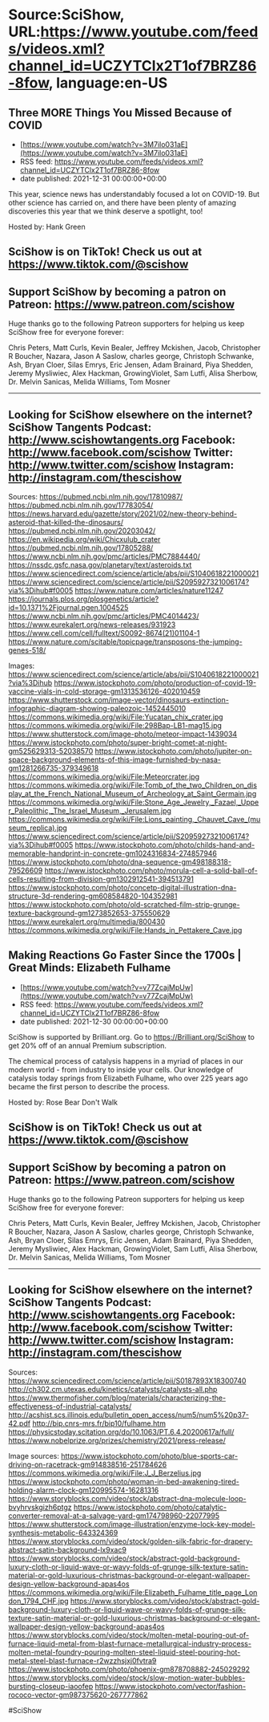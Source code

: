 # Source:SciShow, URL:https://www.youtube.com/feeds/videos.xml?channel_id=UCZYTClx2T1of7BRZ86-8fow, language:en-US

## Three MORE Things You Missed Because of COVID
 - [https://www.youtube.com/watch?v=3M7ilo031aE](https://www.youtube.com/watch?v=3M7ilo031aE)
 - RSS feed: https://www.youtube.com/feeds/videos.xml?channel_id=UCZYTClx2T1of7BRZ86-8fow
 - date published: 2021-12-31 00:00:00+00:00

This year, science news has understandably focused a lot on COVID-19. But other science has carried on, and there have been plenty of amazing discoveries this year that we think deserve a spotlight, too!

Hosted by: Hank Green

SciShow is on TikTok!  Check us out at https://www.tiktok.com/@scishow 
----------
Support SciShow by becoming a patron on Patreon: https://www.patreon.com/scishow
----------
Huge thanks go to the following Patreon supporters for helping us keep SciShow free for everyone forever:

Chris Peters, Matt Curls, Kevin Bealer, Jeffrey Mckishen, Jacob, Christopher R Boucher, Nazara, Jason A Saslow, charles george, Christoph Schwanke, Ash, Bryan Cloer, Silas Emrys, Eric Jensen, Adam Brainard, Piya Shedden, Jeremy Mysliwiec, Alex Hackman, GrowingViolet, Sam Lutfi, Alisa Sherbow, Dr. Melvin Sanicas, Melida Williams, Tom Mosner

----------
Looking for SciShow elsewhere on the internet?
SciShow Tangents Podcast: http://www.scishowtangents.org
Facebook: http://www.facebook.com/scishow
Twitter: http://www.twitter.com/scishow
Instagram: http://instagram.com/thescishow
----------
Sources:
https://pubmed.ncbi.nlm.nih.gov/17810987/
https://pubmed.ncbi.nlm.nih.gov/17783054/
https://news.harvard.edu/gazette/story/2021/02/new-theory-behind-asteroid-that-killed-the-dinosaurs/
https://pubmed.ncbi.nlm.nih.gov/20203042/
https://en.wikipedia.org/wiki/Chicxulub_crater
https://pubmed.ncbi.nlm.nih.gov/17805288/
https://www.ncbi.nlm.nih.gov/pmc/articles/PMC7884440/
https://nssdc.gsfc.nasa.gov/planetary/text/asteroids.txt
https://www.sciencedirect.com/science/article/abs/pii/S1040618221000021
https://www.sciencedirect.com/science/article/pii/S2095927321006174?via%3Dihub#f0005
https://www.nature.com/articles/nature11247
https://journals.plos.org/plosgenetics/article?id=10.1371%2Fjournal.pgen.1004525
https://www.ncbi.nlm.nih.gov/pmc/articles/PMC4014423/
https://www.eurekalert.org/news-releases/931923
https://www.cell.com/cell/fulltext/S0092-8674(21)01104-1
https://www.nature.com/scitable/topicpage/transposons-the-jumping-genes-518/

Images:
https://www.sciencedirect.com/science/article/abs/pii/S1040618221000021?via%3Dihub
https://www.istockphoto.com/photo/production-of-covid-19-vaccine-vials-in-cold-storage-gm1313536126-402010459
https://www.shutterstock.com/image-vector/dinosaurs-extinction-infographic-diagram-showing-paleozoic-1452445010
https://commons.wikimedia.org/wiki/File:Yucatan_chix_crater.jpg
https://commons.wikimedia.org/wiki/File:298Bap-LB1-mag15.jpg
https://www.shutterstock.com/image-photo/meteor-impact-1439034
https://www.istockphoto.com/photo/super-bright-comet-at-night-gm525629313-52038570
https://www.istockphoto.com/photo/jupiter-on-space-background-elements-of-this-image-furnished-by-nasa-gm1281266735-379349618
https://commons.wikimedia.org/wiki/File:Meteorcrater.jpg
https://commons.wikimedia.org/wiki/File:Tomb_of_the_two_Children_on_display_at_the_French_National_Museum_of_Archeology_at_Saint_Germain.jpg
https://commons.wikimedia.org/wiki/File:Stone_Age_Jewelry,_Fazael,_Upper_Paleolithic,_The_Israel_Museum,_Jerusalem.jpg
https://commons.wikimedia.org/wiki/File:Lions_painting,_Chauvet_Cave_(museum_replica).jpg
https://www.sciencedirect.com/science/article/pii/S2095927321006174?via%3Dihub#f0005
https://www.istockphoto.com/photo/childs-hand-and-memorable-handprint-in-concrete-gm1024316834-274857946
https://www.istockphoto.com/photo/dna-sequence-gm498188318-79526609
https://www.istockphoto.com/photo/morula-cell-a-solid-ball-of-cells-resulting-from-division-gm1302912541-394513791
https://www.istockphoto.com/photo/concetp-digital-illustration-dna-structure-3d-rendering-gm608584820-104352981
https://www.istockphoto.com/photo/old-scratched-film-strip-grunge-texture-background-gm1273852653-375550629
https://www.eurekalert.org/multimedia/800430
https://commons.wikimedia.org/wiki/File:Hands_in_Pettakere_Cave.jpg

## Making Reactions Go Faster Since the 1700s | Great Minds: Elizabeth Fulhame
 - [https://www.youtube.com/watch?v=v77ZcajMpUw](https://www.youtube.com/watch?v=v77ZcajMpUw)
 - RSS feed: https://www.youtube.com/feeds/videos.xml?channel_id=UCZYTClx2T1of7BRZ86-8fow
 - date published: 2021-12-30 00:00:00+00:00

SciShow is supported by Brilliant.org. Go to https://Brilliant.org/SciShow to get 20% off of an annual Premium subscription. 

The chemical process of catalysis happens in a myriad of places in our modern world - from industry to inside your cells. Our knowledge of catalysis today springs from Elizabeth Fulhame, who over 225 years ago became the first person to describe the process.

Hosted by: Rose Bear Don't Walk

SciShow is on TikTok!  Check us out at https://www.tiktok.com/@scishow 
----------
Support SciShow by becoming a patron on Patreon: https://www.patreon.com/scishow
----------
Huge thanks go to the following Patreon supporters for helping us keep SciShow free for everyone forever:

Chris Peters, Matt Curls, Kevin Bealer, Jeffrey Mckishen, Jacob, Christopher R Boucher, Nazara, Jason A Saslow, charles george, Christoph Schwanke, Ash, Bryan Cloer, Silas Emrys, Eric Jensen, Adam Brainard, Piya Shedden, Jeremy Mysliwiec, Alex Hackman, GrowingViolet, Sam Lutfi, Alisa Sherbow, Dr. Melvin Sanicas, Melida Williams, Tom Mosner

----------
Looking for SciShow elsewhere on the internet?
SciShow Tangents Podcast: http://www.scishowtangents.org
Facebook: http://www.facebook.com/scishow
Twitter: http://www.twitter.com/scishow
Instagram: http://instagram.com/thescishow
----------
Sources:
https://www.sciencedirect.com/science/article/pii/S0187893X18300740 
http://ch302.cm.utexas.edu/kinetics/catalysts/catalysts-all.php 
https://www.thermofisher.com/blog/materials/characterizing-the-effectiveness-of-industrial-catalysts/ 
http://acshist.scs.illinois.edu/bulletin_open_access/num5/num5%20p37-42.pdf 
http://bip.cnrs-mrs.fr/bip10/fulhame.htm 
https://physicstoday.scitation.org/do/10.1063/PT.6.4.20200617a/full/ 
https://www.nobelprize.org/prizes/chemistry/2021/press-release/

Image sources:
https://www.istockphoto.com/photo/blue-sports-car-driving-on-racetrack-gm914838516-251784626
https://commons.wikimedia.org/wiki/File:J_J_Berzelius.jpg
https://www.istockphoto.com/photo/woman-in-bed-awakening-tired-holding-alarm-clock-gm120995574-16281316
https://www.storyblocks.com/video/stock/abstract-dna-molecule-loop-bvyhrvskgizh6ptgz
https://www.istockphoto.com/photo/catalytic-converter-removal-at-a-salvage-yard-gm174798960-22077995
https://www.shutterstock.com/image-illustration/enzyme-lock-key-model-synthesis-metabolic-643324369
https://www.storyblocks.com/video/stock/golden-silk-fabric-for-drapery-abstract-satin-background-lx9xac9
https://www.storyblocks.com/video/stock/abstract-gold-background-luxury-cloth-or-liquid-wave-or-wavy-folds-of-grunge-silk-texture-satin-material-or-gold-luxurious-christmas-background-or-elegant-wallpaper-design-yellow-background-apas4os
https://commons.wikimedia.org/wiki/File:Elizabeth_Fulhame_title_page_London_1794_CHF.jpg
https://www.storyblocks.com/video/stock/abstract-gold-background-luxury-cloth-or-liquid-wave-or-wavy-folds-of-grunge-silk-texture-satin-material-or-gold-luxurious-christmas-background-or-elegant-wallpaper-design-yellow-background-apas4os
https://www.storyblocks.com/video/stock/molten-metal-pouring-out-of-furnace-liquid-metal-from-blast-furnace-metallurgical-industry-process-molten-metal-foundry-pouring-molten-steel-liquid-steel-pouring-hot-metal-steel-blast-furnace-r2wzzhsjxj0fvtra9
https://www.istockphoto.com/photo/phoenix-gm878708882-245029292
https://www.storyblocks.com/video/stock/slow-motion-water-bubbles-bursting-closeup-iaoofep
https://www.istockphoto.com/vector/fashion-rococo-vector-gm987375620-267777862

#SciShow

